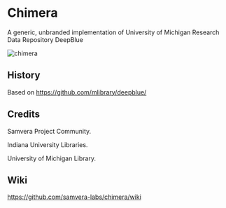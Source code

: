 # Chimera
A generic, unbranded implementation of University of Michigan Research Data Repository DeepBlue

![chimera](https://upload.wikimedia.org/wikipedia/commons/7/79/Chimera_%28PSF%29.jpg)

## History
Based on https://github.com/mlibrary/deepblue/

## Credits
Samvera Project Community.

Indiana University Libraries.

University of Michigan Library.

## Wiki

https://github.com/samvera-labs/chimera/wiki
